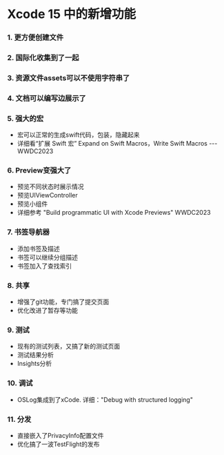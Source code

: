 # Xcode 15 中的新增功能

### 1. 更方便创建文件
### 2. 国际化收集到了一起
### 3. 资源文件assets可以不使用字符串了
### 4. 文档可以编写边展示了
### 5. 强大的宏
* 宏可以正常的生成swift代码，包装，隐藏起来
* 详细看“扩展 Swift 宏” Expand on Swift Macros，Write Swift Macros --- WWDC2023

### 6. Preview变强大了
* 预览不同状态时展示情况
* 预览UIViewController
* 预览小组件
* 详细参考 "Build programmatic UI with Xcode Previews" WWDC2023

### 7. 书签导航器
* 添加书签及描述
* 书签可以继续分组描述
* 书签加入了查找索引

### 8. 共享
* 增强了git功能，专门搞了提交页面
* 优化改进了暂存等功能

### 9. 测试
* 现有的测试列表，又搞了新的测试页面
* 测试结果分析
* Insights分析

### 10. 调试
* OSLog集成到了xCode. 详细："Debug with structured logging"

### 11. 分发
* 直接嵌入了PrivacyInfo配置文件
* 优化搞了一波TestFlight的发布
